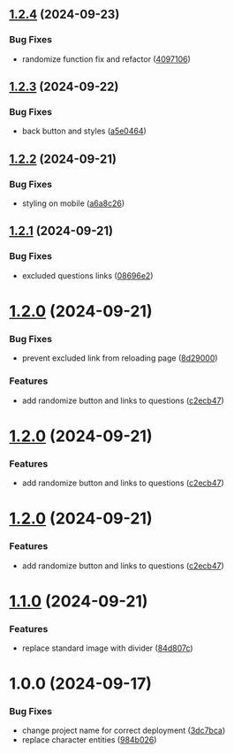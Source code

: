 ## [1.2.4](https://github.com/okplanbo/geo-driving-theory-practice/compare/v1.2.3...v1.2.4) (2024-09-23)

### Bug Fixes

- randomize function fix and refactor ([4097106](https://github.com/okplanbo/geo-driving-theory-practice/commit/409710668482ee83741f0682b118b0b648712a7f))

## [1.2.3](https://github.com/okplanbo/geo-driving-theory-practice/compare/v1.2.2...v1.2.3) (2024-09-22)

### Bug Fixes

- back button and styles ([a5e0464](https://github.com/okplanbo/geo-driving-theory-practice/commit/a5e0464a6954274dab110fee01b83f895c2147e1))

## [1.2.2](https://github.com/okplanbo/geo-driving-theory-practice/compare/v1.2.1...v1.2.2) (2024-09-21)

### Bug Fixes

- styling on mobile ([a6a8c26](https://github.com/okplanbo/geo-driving-theory-practice/commit/a6a8c264ed1a5352b9ea912eb65ce11c715238e5))

## [1.2.1](https://github.com/okplanbo/geo-driving-theory-practice/compare/v1.2.0...v1.2.1) (2024-09-21)

### Bug Fixes

- excluded questions links ([08696e2](https://github.com/okplanbo/geo-driving-theory-practice/commit/08696e2f5d6bd77aa49cee7e84f99003b02c2df8))

# [1.2.0](https://github.com/okplanbo/geo-driving-theory-practice/compare/v1.1.0...v1.2.0) (2024-09-21)

### Bug Fixes

- prevent excluded link from reloading page ([8d29000](https://github.com/okplanbo/geo-driving-theory-practice/commit/8d290007dcd1d27cdb24ad4f0a4922c7db29789f))

### Features

- add randomize button and links to questions ([c2ecb47](https://github.com/okplanbo/geo-driving-theory-practice/commit/c2ecb47674c70eda31dcf29ce03807f654508abb))

# [1.2.0](https://github.com/okplanbo/geo-driving-theory-practice/compare/v1.1.0...v1.2.0) (2024-09-21)

### Features

- add randomize button and links to questions ([c2ecb47](https://github.com/okplanbo/geo-driving-theory-practice/commit/c2ecb47674c70eda31dcf29ce03807f654508abb))

# [1.2.0](https://github.com/okplanbo/geo-driving-theory-practice/compare/v1.1.0...v1.2.0) (2024-09-21)

### Features

- add randomize button and links to questions ([c2ecb47](https://github.com/okplanbo/geo-driving-theory-practice/commit/c2ecb47674c70eda31dcf29ce03807f654508abb))

# [1.1.0](https://github.com/okplanbo/geo-driving-theory-practice/compare/v1.0.0...v1.1.0) (2024-09-21)

### Features

- replace standard image with divider ([84d807c](https://github.com/okplanbo/geo-driving-theory-practice/commit/84d807c8da552438c91178f41da83825cefaf305))

# 1.0.0 (2024-09-17)

### Bug Fixes

- change project name for correct deployment ([3dc7bca](https://github.com/okplanbo/geo-driving-theory-practice/commit/3dc7bca4c36618169776cb3de9edbb848ae870e6))
- replace character entities ([984b026](https://github.com/okplanbo/geo-driving-theory-practice/commit/984b026dc5694225b9f2eef52555eea2794fc411))
